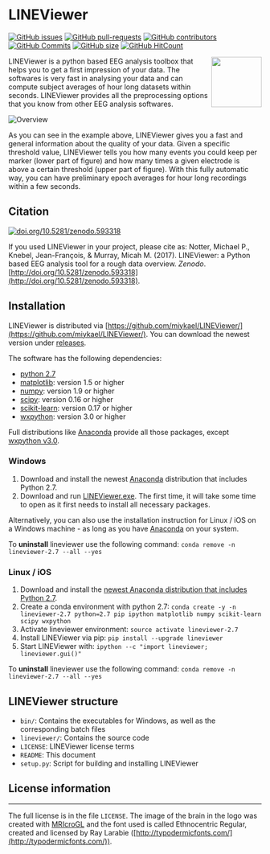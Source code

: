 # LINEViewer

[![GitHub issues](https://img.shields.io/github/issues/miykael/LINEViewer.svg)](https://github.com/miykael/LINEViewer/issues/)
[![GitHub pull-requests](https://img.shields.io/github/issues-pr/miykael/LINEViewer.svg)](https://github.com/miykael/LINEViewer/pulls/)
[![GitHub contributors](https://img.shields.io/github/contributors/miykael/LINEViewer.svg)](https://GitHub.com/miykael/LINEViewer/graphs/contributors/)
[![GitHub Commits](https://github-basic-badges.herokuapp.com/commits/miykael/LINEViewer.svg)](https://github.com/miykael/LINEViewer/commits/master)
[![GitHub size](https://github-size-badge.herokuapp.com/miykael/LINEViewer.svg)](https://github.com/miykael/LINEViewer/archive/master.zip)
[![GitHub HitCount](http://hits.dwyl.io/miykael/LINEViewer.svg)](http://hits.dwyl.io/miykael/LINEViewer)

<img align="right" height=100 src="lineviewer/static/favicon_256.ico"> LINEViewer is a python based EEG analysis toolbox that helps you to get a first impression of your data. The softwares is very fast in analysing your data and can compute subject averages of hour long datasets within seconds. LINEViewer provides all the preprocessing options that you know from other EEG analysis softwares.

![Overview](static/overview.png)

As you can see in the example above, LINEViewer gives you a fast and general information about the quality of your data. Given a specific threshold value, LINEViewer tells you how many events you could keep per marker (lower part of figure) and how many times a given electrode is above a certain threshold (upper part of figure). With this fully automatic way, you can have preliminary epoch averages for hour long recordings within a few seconds.


## Citation

[![doi.org/10.5281/zenodo.593318](https://zenodo.org/badge/doi/10.5281/zenodo.593318.svg)](http://doi.org/10.5281/zenodo.593318)

If you used LINEViewer in your project, please cite as: Notter, Michael P., Knebel, Jean-François, & Murray, Micah M. (2017). LINEViewer: a Python based EEG analysis tool for a rough data overview. *Zenodo*. [http://doi.org/10.5281/zenodo.593318](http://doi.org/10.5281/zenodo.593318).


## Installation

LINEViewer is distributed via [https://github.com/miykael/LINEViewer/](https://github.com/miykael/LINEViewer/). You can download the newest version under [releases](https://github.com/miykael/LINEViewer/releases).

The software has the following dependencies:

* [python 2.7](https://www.python.org/download/releases/2.7/)
* [matplotlib](http://matplotlib.org/): version 1.5 or higher
* [numpy](http://www.numpy.org/): version 1.9 or higher
* [scipy](http://www.scipy.org/): version 0.16 or higher
* [scikit-learn](http://scikit-learn.org/stable/): version 0.17 or higher
* [wxpython](http://wiki.wxpython.org/How%20to%20install%20wxPython): version 3.0 or higher

Full distributions like [Anaconda](https://www.continuum.io/why-anaconda) provide all those packages, except [wxpython v3.0](http://wiki.wxpython.org/How%20to%20install%20wxPython).

### Windows

1. Download and install the newest [Anaconda](https://www.continuum.io/downloads) distribution that includes Python 2.7.
2. Download and run [LINEViewer.exe](https://github.com/miykael/LINEViewer/releases). The first time, it will take some time to open as it first needs to install all necessary packages.

Alternatively, you can also use the installation instruction for Linux / iOS on a Windows machine - as long as you have [Anaconda](https://www.continuum.io/why-anaconda) on your system.

To **uninstall** lineviewer use the following command: ``conda remove -n lineviewer-2.7 --all --yes``


### Linux / iOS

1. Download and install the [newest Anaconda distribution that includes Python 2.7](https://www.continuum.io/downloads).
2. Create a conda environment with python 2.7: ``conda create -y -n lineviewer-2.7 python=2.7 pip ipython matplotlib numpy scikit-learn scipy wxpython``
3. Activate lineviewer environment: ``source activate lineviewer-2.7``
4. Install LINEViewer via pip: ``pip install --upgrade lineviewer``
5. Start LINEViewer with: ``ipython --c "import lineviewer; lineviewer.gui()"``

To **uninstall** lineviewer use the following command: ``conda remove -n lineviewer-2.7 --all --yes``


## LINEViewer structure

* ``bin/``: Contains the executables for Windows, as well as the corresponding batch files
* ``lineviewer/``: Contains the source code
* ``LICENSE``: LINEViewer license terms
* ``README``: This document
* ``setup.py``: Script for building and installing LINEViewer


## License information
-------------------

The full license is in the file ``LICENSE``. The image of the brain in the logo was created with [MRIcroGL](http://www.mccauslandcenter.sc.edu/mricrogl/) and the font used is called Ethnocentric Regular, created and licensed by Ray Larabie ([http://typodermicfonts.com/](http://typodermicfonts.com/)).
